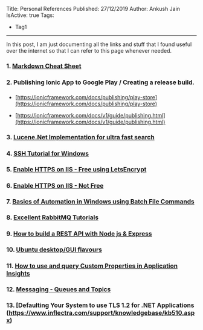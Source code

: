 Title: Personal References
Published: 27/12/2019
Author: Ankush Jain
IsActive: true
Tags:
  - Tag1
---
In this post, I am just documenting all the links and stuff that I found useful over the internet so that I can refer to this page whenever needed.

#### 1. [Markdown Cheat Sheet](https://github.com/adam-p/markdown-here/wiki/Markdown-Cheatsheet)

#### 2. Publishing Ionic App to Google Play / Creating a release build.

*   [https://ionicframework.com/docs/publishing/play-store](https://ionicframework.com/docs/publishing/play-store)

*   [https://ionicframework.com/docs/v1/guide/publishing.html](https://ionicframework.com/docs/v1/guide/publishing.html)



#### 3. [Lucene.Net Implementation for ultra fast search](https://www.codeproject.com/Articles/320219/Lucene-Net-ultra-fast-search-for-MVC-or-WebForms)

#### 4. [SSH Tutorial for Windows](https://support.suso.com/supki/SSH_Tutorial_for_Windows)

#### 5. [Enable HTTPS on IIS - Free using LetsEncrypt](https://miketabor.com/how-to-install-a-lets-encrypt-ssl-cert-on-microsoft-iis/)

#### 6. [Enable HTTPS on IIS - Not Free](https://brianflove.com/2014/12/02/enable-https-on-iis/)

#### 7. [Basics of Automation in Windows using Batch File Commands](https://www.makeuseof.com/tag/use-windows-batch-file-commands-automate-repetitive-tasks/)

#### 8. [Excellent RabbitMQ Tutorials](https://www.tutlane.com/tutorial/rabbitmq/rabbitmq-tutorial)

#### 9. [How to build a REST API with Node js & Express](https://www.youtube.com/watch?v=pKd0Rpw7O48)

#### 10. [Ubuntu desktop/GUI flavours](https://askubuntu.com/a/284535/1351275)

#### 11. [How to use and query Custom Properties in Application Insights](https://camerondwyer.com/2020/05/26/how-to-use-application-insights-custom-properties-in-azure-monitor-log-kusto-queries/)

#### 12. [Messaging - Queues and Topics](https://aws.amazon.com/blogs/compute/building-scalable-applications-and-microservices-adding-messaging-to-your-toolbox/)

#### 13. [Defaulting Your System to use TLS 1.2 for .NET Applications (https://www.inflectra.com/support/knowledgebase/kb510.aspx)

<style> h4 { font-size: 16px; } </style>

                